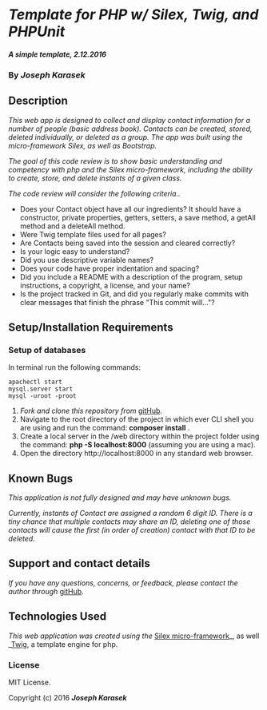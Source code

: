 # _Template for PHP w/ Silex, Twig, and PHPUnit_

#### _A simple template, 2.12.2016_

### By _**Joseph Karasek**_

## Description

_This web app is designed to collect and display contact information for a number of people (basic address book). Contacts can be created, stored, deleted individually, or deleted as a group. The app was built using the micro-framework Silex, as well as Bootstrap._

_The goal of this code review is to show basic understanding and competency with php and the Silex micro-framework, including the ability to create, store, and delete instants of a given class._

_The code review will consider the following criteria.._
* Does your Contact object have all our ingredients? It should have a constructor, private properties, getters, setters, a save method, a getAll method and a deleteAll method.
* Were Twig template files used for all pages?
* Are Contacts being saved into the session and cleared correctly?
* Is your logic easy to understand?
* Did you use descriptive variable names?
* Does your code have proper indentation and spacing?
* Did you include a README with a description of the program, setup instructions, a copyright, a license, and your name?
* Is the project tracked in Git, and did you regularly make commits with clear messages that finish the phrase "This commit will…"?

## Setup/Installation Requirements

### Setup of databases

In terminal run the following commands:

    apachectl start
    mysql.server start
    mysql -uroot -proot

1. _Fork and clone this repository from_ [gitHub](https://github.com/joekarasek/epicodus-php-address_book.git).
2. Navigate to the root directory of the project in which ever CLI shell you are using and run the command: __composer install__ .
3. Create a local server in the /web directory within the project folder using the command: __php -S localhost:8000__ (assuming you are using a mac).
4. Open the directory http://localhost:8000 in any standard web browser.

## Known Bugs

_This application is not fully designed and may have unknown bugs._

_Currently, instants of Contact are assigned a random 6 digit ID. There is a tiny chance that multiple contacts may share an ID, deleting one of those contacts will cause the first (in order of creation) contact with that ID to be deleted._

## Support and contact details

_If you have any questions, concerns, or feedback, please contact the author through_ [gitHub](https://github.com/joekarasek/epicodus-php-address_book.git).

## Technologies Used

_This web application was created using the_  [Silex micro-framework](http://silex.sensiolabs.org/)_, as well _[Twig](http://twig.sensiolabs.org/), a template engine for php.

### License

MIT License.

Copyright (c) 2016 **_Joseph Karasek_**

